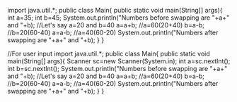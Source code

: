 import java.util.*;
public class Main{
  public static void main(String[] args){
  int a=35;
    int b=45;
    System.out.println("Numbers before swapping are "+a+" and "+b);
    //Let's say a=20 and b=40
    a=a+b; //a=60(20+40)
    b=a-b; //b=20(60-40)
    a=a-b; //a=40(60-20)
    System.out.println("Numbers after swapping are "+a+" and "+b);
}
}

//For user input
import java.util.*;
public class Main{
  public static void main(String[] args){
    Scanner sc=new Scanner(System.in);
    int a=sc.nextInt();
      int b=sc.nextInt();
    System.out.println("Numbers before swapping are "+a+" and "+b);
    //Let's say a=20 and b=40
    a=a+b; //a=60(20+40)
    b=a-b; //b=20(60-40)
    a=a-b; //a=40(60-20)
    System.out.println("Numbers after swapping are "+a+" and "+b);
}
}
